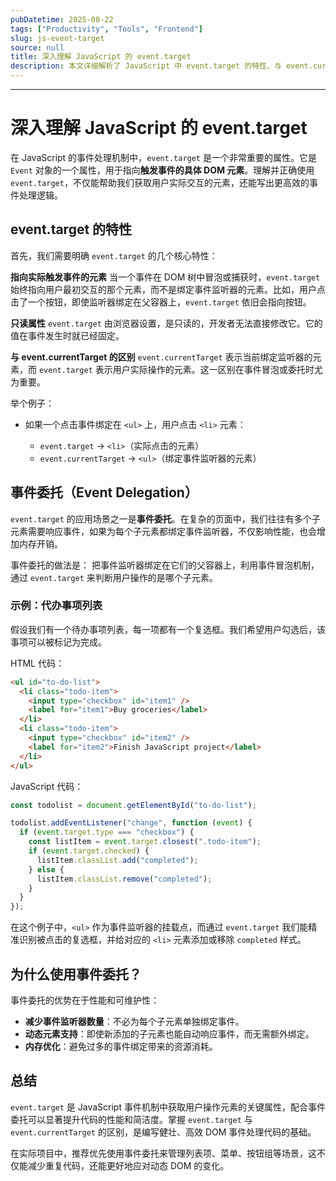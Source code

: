 ```yaml
---
pubDatetime: 2025-08-22
tags: ["Productivity", "Tools", "Frontend"]
slug: js-event-target
source: null
title: 深入理解 JavaScript 的 event.target
description: 本文详细解析了 JavaScript 中 event.target 的特性、与 event.currentTarget 的区别，并结合事件委托的实用案例，帮助开发者高效处理 DOM 事件。
---
```


---

# 深入理解 JavaScript 的 event.target

在 JavaScript 的事件处理机制中，`event.target` 是一个非常重要的属性。它是 `Event` 对象的一个属性，用于指向**触发事件的具体 DOM 元素**。理解并正确使用 `event.target`，不仅能帮助我们获取用户实际交互的元素，还能写出更高效的事件处理逻辑。

## event.target 的特性

首先，我们需要明确 `event.target` 的几个核心特性：

**指向实际触发事件的元素**
当一个事件在 DOM 树中冒泡或捕获时，`event.target` 始终指向用户最初交互的那个元素，而不是绑定事件监听器的元素。比如，用户点击了一个按钮，即使监听器绑定在父容器上，`event.target` 依旧会指向按钮。

**只读属性**
`event.target` 由浏览器设置，是只读的，开发者无法直接修改它。它的值在事件发生时就已经固定。

**与 event.currentTarget 的区别**
`event.currentTarget` 表示当前绑定监听器的元素，而 `event.target` 表示用户实际操作的元素。这一区别在事件冒泡或委托时尤为重要。

举个例子：

- 如果一个点击事件绑定在 `<ul>` 上，用户点击 `<li>` 元素：

  - `event.target` → `<li>`（实际点击的元素）
  - `event.currentTarget` → `<ul>`（绑定事件监听器的元素）

## 事件委托（Event Delegation）

`event.target` 的应用场景之一是**事件委托**。在复杂的页面中，我们往往有多个子元素需要响应事件，如果为每个子元素都绑定事件监听器，不仅影响性能，也会增加内存开销。

事件委托的做法是：
把事件监听器绑定在它们的父容器上，利用事件冒泡机制，通过 `event.target` 来判断用户操作的是哪个子元素。

### 示例：代办事项列表

假设我们有一个待办事项列表，每一项都有一个复选框。我们希望用户勾选后，该事项可以被标记为完成。

HTML 代码：

```html
<ul id="to-do-list">
  <li class="todo-item">
    <input type="checkbox" id="item1" />
    <label for="item1">Buy groceries</label>
  </li>
  <li class="todo-item">
    <input type="checkbox" id="item2" />
    <label for="item2">Finish JavaScript project</label>
  </li>
</ul>
```

JavaScript 代码：

```javascript
const todolist = document.getElementById("to-do-list");

todolist.addEventListener("change", function (event) {
  if (event.target.type === "checkbox") {
    const listItem = event.target.closest(".todo-item");
    if (event.target.checked) {
      listItem.classList.add("completed");
    } else {
      listItem.classList.remove("completed");
    }
  }
});
```

在这个例子中，`<ul>` 作为事件监听器的挂载点，而通过 `event.target` 我们能精准识别被点击的复选框，并给对应的 `<li>` 元素添加或移除 `completed` 样式。

## 为什么使用事件委托？

事件委托的优势在于性能和可维护性：

- **减少事件监听器数量**：不必为每个子元素单独绑定事件。
- **动态元素支持**：即使新添加的子元素也能自动响应事件，而无需额外绑定。
- **内存优化**：避免过多的事件绑定带来的资源消耗。

## 总结

`event.target` 是 JavaScript 事件机制中获取用户操作元素的关键属性，配合事件委托可以显著提升代码的性能和简洁度。掌握 `event.target` 与 `event.currentTarget` 的区别，是编写健壮、高效 DOM 事件处理代码的基础。

在实际项目中，推荐优先使用事件委托来管理列表项、菜单、按钮组等场景，这不仅能减少重复代码，还能更好地应对动态 DOM 的变化。
